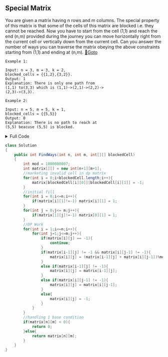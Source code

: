 ## Special Matrix
You are given a matrix having n rows and m columns. The special property of this matrix is that some of the cells of this matrix are blocked i.e. they cannot be reached. Now you have to start from the cell (1,1) and reach the end (n,m) provided during the journey you can move horizontally right from the current cell or vertically down from the current cell. Can you answer the number of ways you can traverse the matrix obeying the above constraints starting from (1,1) and ending at (n,m). [🔗Goto](https://practice.geeksforgeeks.org/problems/special-matrix4201/1#) 

```
Example 1:

Input: n = 3, m = 3, k = 2,
blocked_cells = {{1,2},{3,2}}.
Output: 1
Explanation: There is only one path from
(1,1) to(3,3) which is (1,1)->(2,1)->(2,2)->
(2,3)->(3,3).

Example 2:

Input: n = 5, m = 5, k = 1,
blocked_cells = {{5,5}}
Output: 0
Explanation: There is no path to reach at 
(5,5) beacuse (5,5) is blocked.
```
<details>
<summary>Full Code</summary>

```java

```
</details>

```java
class Solution
{
    public int FindWays(int n, int m, int[][] blockedCell)
    {
        int mod = 1000000007;
        int matrix[][] = new int[n+1][m+1];
        //marketing invalid cell in dp matrix
        for(int i = 0;i<blockedCell.length;i++){
            matrix[blockedCell[i][0]][blockedCell[i][1]] = -1;
        }
        //initial fill
        for(int i = 0;i<=n;i++){
            if(matrix[i][1]!=-1) matrix[i][1] = 1;
        }
        for(int j = 0;j<= m;j++){
            if(matrix[1][j]!=-1) matrix[0][1] = 1;
        }
        //DP Work
        for(int i = 1;i<=n;i++){
            for(int j=1;j<=m;j++){
                if(matrix[i][j] == -1){
                    continue;
                }
                if(matrix[i-1][j] != -1 && matrix[i][j-1] != -1){
                    matrix[i][j] = (matrix[i-1][j] + matrix[i][j-1])%mod;
                }
                else if(matrix[i-1][j] != -1){
                    matrix[i][j] = matrix[i-1][j];
                }
                else if(matrix[i][j-1] != -1){
                    matrix[i][j] = matrix[i][j-1];
                }
                else{
                    matrix[i][j] = -1;
                }
            }
        }
        //handling 1 base condition
        if(matrix[n][m] < 0){
            return 0;
        }else{
            return matrix[n][m];
        }
    }
}
```
